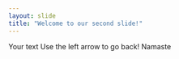 ```yaml
---
layout: slide
title: "Welcome to our second slide!"
---
```

Your text
Use the left arrow to go back! Namaste
